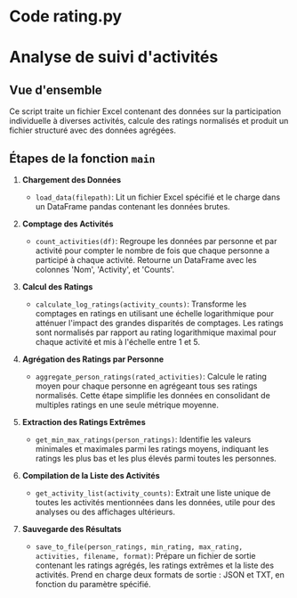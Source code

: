# Code rating.py

# Analyse de suivi d'activités

## Vue d'ensemble
Ce script traite un fichier Excel contenant des données sur la participation individuelle à diverses activités, calcule des ratings normalisés et produit un fichier structuré avec des données agrégées.

## Étapes de la fonction `main`

1. **Chargement des Données**
   - `load_data(filepath)`: Lit un fichier Excel spécifié et le charge dans un DataFrame pandas contenant les données brutes.

2. **Comptage des Activités**
   - `count_activities(df)`: Regroupe les données par personne et par activité pour compter le nombre de fois que chaque personne a participé à chaque activité. Retourne un DataFrame avec les colonnes 'Nom', 'Activity', et 'Counts'.

3. **Calcul des Ratings**
   - `calculate_log_ratings(activity_counts)`: Transforme les comptages en ratings en utilisant une échelle logarithmique pour atténuer l'impact des grandes disparités de comptages. Les ratings sont normalisés par rapport au rating logarithmique maximal pour chaque activité et mis à l'échelle entre 1 et 5.

4. **Agrégation des Ratings par Personne**
   - `aggregate_person_ratings(rated_activities)`: Calcule le rating moyen pour chaque personne en agrégeant tous ses ratings normalisés. Cette étape simplifie les données en consolidant de multiples ratings en une seule métrique moyenne.

5. **Extraction des Ratings Extrêmes**
   - `get_min_max_ratings(person_ratings)`: Identifie les valeurs minimales et maximales parmi les ratings moyens, indiquant les ratings les plus bas et les plus élevés parmi toutes les personnes.

6. **Compilation de la Liste des Activités**
   - `get_activity_list(activity_counts)`: Extrait une liste unique de toutes les activités mentionnées dans les données, utile pour des analyses ou des affichages ultérieurs.

7. **Sauvegarde des Résultats**
   - `save_to_file(person_ratings, min_rating, max_rating, activities, filename, format)`: Prépare un fichier de sortie contenant les ratings agrégés, les ratings extrêmes et la liste des activités. Prend en charge deux formats de sortie : JSON et TXT, en fonction du paramètre spécifié.

